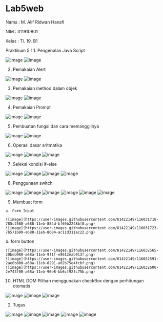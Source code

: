 # Lab5web
Nama    : M. Alif Ridwan Hanafi

NIM     : 311910801

Kelas   : Ti. 19. B1

Praktikum 5
1.1. Pengenalan Java Script

  ![image](https://user-images.githubusercontent.com/81422149/116025040-c0278080-a679-11eb-9e96-02be8ff68979.png)
  ![image](https://user-images.githubusercontent.com/81422149/116025729-61fb9d00-a67b-11eb-9e33-e733b16f5544.png)

  2. Pemakaian Alert

  ![image](https://user-images.githubusercontent.com/81422149/116027217-78efbe80-a67e-11eb-9777-0c947f6aaa3f.png)
  ![image](https://user-images.githubusercontent.com/81422149/116027293-accae400-a67e-11eb-924e-43e1cf0f8142.png)

  3. Pemakaian method dalam objek

  ![image](https://user-images.githubusercontent.com/81422149/116027868-244d4300-a680-11eb-9025-5a7b4569dd5b.png)
  ![image](https://user-images.githubusercontent.com/81422149/116027874-26af9d00-a680-11eb-908f-d4bb040d5745.png)

  4. Pemakaian Prompt

  ![image](https://user-images.githubusercontent.com/81422149/116028327-1a780f80-a681-11eb-9305-a62ff481c4f9.png)
  ![image](https://user-images.githubusercontent.com/81422149/116028336-21068700-a681-11eb-9826-cfb93daf5811.png)

  5. Pembuatan fungsi dan cara memanggilnya

  ![image](https://user-images.githubusercontent.com/81422149/116028852-3cbe5d00-a682-11eb-882a-f3a3af2fcecf.png)
  ![image](https://user-images.githubusercontent.com/81422149/116028863-43e56b00-a682-11eb-93df-4946082c3c44.png)

  6. Operasi dasar aritmatika

  ![image](https://user-images.githubusercontent.com/81422149/116029597-de927980-a683-11eb-865a-5d36a9830e1e.png)
  ![image](https://user-images.githubusercontent.com/81422149/116029628-ea7e3b80-a683-11eb-9ed7-bab2fa7f429f.png)
  ![image](https://user-images.githubusercontent.com/81422149/116029638-ed792c00-a683-11eb-9267-66ad4e339c0d.png)

  7. Seleksi kondisi if-else

  ![image](https://user-images.githubusercontent.com/81422149/116030011-cec76500-a684-11eb-80b4-c5bebfd91bc2.png)
  ![image](https://user-images.githubusercontent.com/81422149/116030038-e0107180-a684-11eb-90b4-352ef7eece71.png)
  ![image](https://user-images.githubusercontent.com/81422149/116030048-e999d980-a684-11eb-89c9-274c0403b7ea.png)
  ![image](https://user-images.githubusercontent.com/81422149/116030053-eb639d00-a684-11eb-8419-f8fe8243e5c2.png)

  8. Penggunaan switch

  ![image](https://user-images.githubusercontent.com/81422149/116030757-81e48e00-a686-11eb-86aa-68fc25dd006f.png)
  ![image](https://user-images.githubusercontent.com/81422149/116030809-99237b80-a686-11eb-9eb7-2cd03cbddcd7.png)
  ![image](https://user-images.githubusercontent.com/81422149/116030853-b5271d00-a686-11eb-92ba-3a7a3ee05402.png)
  ![image](https://user-images.githubusercontent.com/81422149/116030871-c112df00-a686-11eb-97a5-c8dde57ba919.png)
  ![image](https://user-images.githubusercontent.com/81422149/116030887-cec86480-a686-11eb-8465-126ca84e4f48.png)
  ![image](https://user-images.githubusercontent.com/81422149/116030905-d5ef7280-a686-11eb-80c4-7837f4374983.png)

  9. Membuat form

    a. Form Input
  
    ![image](https://user-images.githubusercontent.com/81422149/116031718-785c2580-a688-11eb-884d-bf69b2248bf8.png)
    ![image](https://user-images.githubusercontent.com/81422149/116031723-7b571600-a688-11eb-8604-ac11d311ac22.png)

   b. form button 

    ![image](https://user-images.githubusercontent.com/81422149/116032565-20beb980-a68a-11eb-9f1f-e8612eab913f.png)
    ![image](https://user-images.githubusercontent.com/81422149/116032591-2ae0b800-a68a-11eb-8291-a02b75e4fcbf.png)
    ![image](https://user-images.githubusercontent.com/81422149/116032600-2e743f00-a68a-11eb-96e8-bb6cf92fc75b.png)

  10. HTML DOM
  Pilihan menggunakan checkBox dengan perhitungan otomatis

  ![image](https://user-images.githubusercontent.com/81422149/116034212-1d78fd00-a68d-11eb-8622-9c18efec87f3.png)
  ![image](https://user-images.githubusercontent.com/81422149/116034272-384b7180-a68d-11eb-9a67-16d50ccfe93a.png)
  ![image](https://user-images.githubusercontent.com/81422149/116034295-3ed9e900-a68d-11eb-9ca8-484122085920.png)

2. Tugas

![image](https://user-images.githubusercontent.com/81422149/116035049-8614a980-a68e-11eb-8deb-3c50d7300546.png)
![image](https://user-images.githubusercontent.com/81422149/116035057-8a40c700-a68e-11eb-8819-52d24e8f76a1.png)
![image](https://user-images.githubusercontent.com/81422149/116035075-9167d500-a68e-11eb-8def-14bc4f4e268f.png)
![image](https://user-images.githubusercontent.com/81422149/116035084-97f64c80-a68e-11eb-90de-a031c12e5711.png)
![image](https://user-images.githubusercontent.com/81422149/116035101-9fb5f100-a68e-11eb-815e-90a20294d36b.png)
